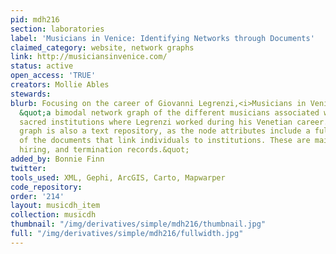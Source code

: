 ```yaml
---
pid: mdh216
section: laboratories
label: 'Musicians in Venice: Identifying Networks through Documents'
claimed_category: website, network graphs
link: http://musiciansinvenice.com/
status: active
open_access: 'TRUE'
creators: Mollie Ables
stewards:
blurb: Focusing on the career of Giovanni Legrenzi,<i>Musicians in Venice</i> hosts
  &quot;a bimodal network graph of the different musicians associated with the four
  sacred institutions where Legrenzi worked during his Venetian career. The network
  graph is also a text repository, as the node attributes include a full transcription
  of the documents that link individuals to institutions. These are mainly payment,
  hiring, and termination records.&quot;
added_by: Bonnie Finn
twitter:
tools_used: XML, Gephi, ArcGIS, Carto, Mapwarper
code_repository:
order: '214'
layout: musicdh_item
collection: musicdh
thumbnail: "/img/derivatives/simple/mdh216/thumbnail.jpg"
full: "/img/derivatives/simple/mdh216/fullwidth.jpg"
---
```

